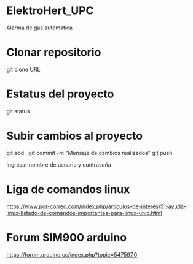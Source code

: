 # ElektroHert_UPC 
Alarma de gas automatica

# Clonar repositorio

git clone URL 

# Estatus del proyecto 

git status

# Subir cambios al proyecto

git add .
git commit -m "Mensaje de cambios realizados" 
git push

Ingresar nombre de usuario y contraseña

# Liga de comandos linux 
https://www.por-correo.com/index.php/articulos-de-interes/51-ayuda-linux-listado-de-comandos-importantes-para-linux-unix.html

# Forum SIM900 arduino 
https://forum.arduino.cc/index.php?topic=547597.0

